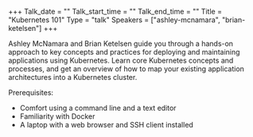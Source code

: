 +++
Talk_date = ""
Talk_start_time = ""
Talk_end_time = ""
Title = "Kubernetes 101"
Type = "talk"
Speakers = ["ashley-mcnamara", "brian-ketelsen"]
+++

Ashley McNamara and Brian Ketelsen guide you through a hands-on approach to key concepts and practices for deploying and maintaining applications using Kubernetes. Learn core Kubernetes concepts and processes, and get an overview of how to map your existing application architectures into a Kubernetes cluster.

Prerequisites:

* Comfort using a command line and a text editor
* Familiarity with Docker
* A laptop with a web browser and SSH client installed

